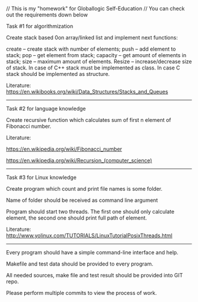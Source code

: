 //  This is my "homework" for Globallogic Self-Education
//  You can check out the requirements down below

Task #1 for algorithmization

Create stack based 0on array/linked list and implement next functions:

create – create stack with number of elements;
push – add element to stack;
pop – get element from stack;
capacity – get amount of elements in stack;
size – maximum amount of elements.
Resize – increase/decrease size of stack.
In case of C++ stack must be implemented as class. In case C stack should be implemented as structure.

Literature: https://en.wikibooks.org/wiki/Data_Structures/Stacks_and_Queues 
__________________________________________________________________________________________________________________________________________

Task #2 for language knowledge

Create recursive function which calculates sum of first n element of Fibonacci number.

Literature:

https://en.wikipedia.org/wiki/Fibonacci_number

https://en.wikipedia.org/wiki/Recursion_(computer_science) 
__________________________________________________________________________________________________________________________________________

Task #3 for Linux knowledge

Create program which count and print file names is some folder. 

Name of folder should be received as command line argument

Program should start two threads. The first one should only calculate element, the second one should print full path of element.

Literature: http://www.yolinux.com/TUTORIALS/LinuxTutorialPosixThreads.html 
__________________________________________________________________________________________________________________________________________

Every program should have a simple command-line interface and help.

Makefile and test data should be provided to every program.

All needed sources, make file and test result should be provided into GIT repo.

Please perform multiple commits to view the process of work.
